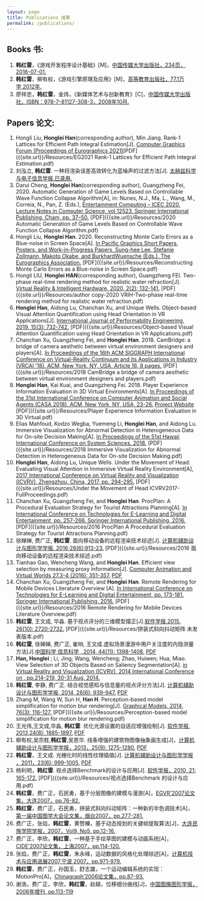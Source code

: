 ```yaml
---
layout: page
title: Publications 成果
permalink: /publications/
---
```

## Books 书:

1.	**韩红雷**，《游戏开发程序设计基础》[M]，[中国传媒大学出版社，234页，2016-07-01.](http://www.cuc.edu.cn/cgzt/5564.html)
2.	**韩红雷**，柳有权，《游戏引擎原理及应用》[M]，[高等教育出版社，77.1万字,2012年.](http://www.hep.com.cn/book/details?uuid=5277e92a-1414-1000-a0f5-3fafc67de19c)
3.	廖祥忠，**韩红雷**，金炜，《新媒体艺术与创新教育》[C]，[中国传媒大学出版社，ISBN：978-7-81127-308-3，2008年10月.](https://baike.baidu.com/item/%E6%96%B0%E5%AA%92%E4%BD%93%E8%89%BA%E6%9C%AF%E4%B8%8E%E5%88%9B%E6%96%B0%E6%95%99%E8%82%B2/6231088)

## Papers 论文:
1. Hongli Liu, **Honglei Han**(corresponding author), Min Jiang. Rank-1 Lattices for Efficient Path Integral Estimation[J]. [Computer Graphics Forum (Proceedings of Eurographics 2021)](https://diglib.eg.org/handle/10.1111/cgf142617})[PDF]({{site.url}}/Resources/EG2021 Rank-1 Lattices for Efficient Path Integral Estimation.pdf)
1. 刘泓立, **韩红雷**. 一种将渲染误差高效转化为蓝噪声的过滤方法[J]. [太赫兹科学与电子信息学报.已录用.](http://www.iaeej.com/xxydzgc/ch/reader/view_abstract.aspx?flag=2&file_no=202009100000003&journal_id=xxydzgc)
1. Darui Cheng, **Honglei Han**(corresponding author), Guangzheng Fei, 2020. Automatic Generation of Game Levels Based on Controllable Wave Function Collapse Algorithm[A], in: Nunes, N.J., Ma, L., Wang, M., Correia, N., Pan, Z. (Eds.), [Entertainment Computing – ICEC 2020. Lecture Notes in Computer Science, vol 12523. Springer International Publishing, Cham, pp. 37–50.](https://doi.org/10.1007/978-3-030-65736-9_3)	[PDF]({{site.url}}/Resources/2020 Automatic Generation of Game Levels Based on Controllable Wave Function Collapse Algorithm.pdf)
1. Hongli Liu, **Honglei Han**. 2020. Reconstructing Monte Carlo Errors as a Blue-noise in Screen Space[A]. [In Pacific Graphics Short Papers, Posters, and Work-in-Progress Papers, Sung-hee Lee, Stefanie Zollmann, Makoto Okabe, and BurkhardWuensche (Eds.). The Eurographics Association.](https://doi.org/10.2312/pg.20201230)	[PDF]({{site.url}}/Resources/Reconstructing Monte Carlo Errors as a Blue-noise in Screen Space.pdf)
1. Hongli LIU, **Honglei HAN**(corresponding author), Guangzheng FEI. Two-phase real-time rendering method for realistic water refraction[J]. [Virtual Reality & Intelligent Hardware, 2020, 2(2): 132-141.](https://doi.org/10.1016/j.vrih.2019.12.005)	[PDF]({{site.url}}/Resources/author copy-2020 VRIH-Two-phase real-time rendering method for realistic water refraction.pdf)
1.	**Honglei Han**, Aidong Lu, Chanchan Xu, and Unique Wells. Object-based Visual Attention Quantification using Head Orientation in VR Applications[J]. [International Journal of Performability Engineering, 2019, 15(3): 732-742.](http://doi.org/10.23940/ijpe.19.03.p2.732742)	[PDF]({{site.url}}/Resources/Object-based Visual Attention Quantification using Head Orientation in VR Applications.pdf)
2.	Chanchan Xu, Guangzheng Fei, and **Honglei Han**. 2018. CamBridge: a bridge of camera aesthetic between virtual environment designers and players[A]. [In Proceedings of the 16th ACM SIGGRAPH International Conference on Virtual-Reality Continuum and its Applications in Industry (VRCAI '18). ACM, New York, NY, USA, Article 16, 8 pages.](https://doi.org/10.1145/3284398.3284423)	[PDF]({{site.url}}/Resources/2018 CamBridge a bridge of camera aesthetic between virtual environment designers and players.pdf)
1. **Honglei Han**, Kai Kuai, and Guangzheng Fei. 2018. Player Experience Information Evaluation in 3D Virtual Environments[A]. [In Proceedings of the 31st International Conference on Computer Animation and Social Agents (CASA 2018). ACM, New York, NY, USA, 23-26.](https://doi.org/10.1145/3205326.3205349)  [Project Website](https://github.com/hanhonglei/ExperienceEntropy)	[PDF]({{site.url}}/Resources/Player Experience Information Evaluation in 3D Virtual.pdf)
1. Elias Mahfoud, Kodzo Wegba, Yuemeng Li, **Honglei Han**, and Aidong Lu. Immersive Visualization for Abnormal Detection in Heterogeneous Data for On-site Decision Making[A]. [In Proceedings of the 51st Hawaii International Conference on System Sciences. 2018.](https://scholarspace.manoa.hawaii.edu/handle/10125/50047)	[PDF]({{site.url}}/Resources/2018 Immersive Visualization for Abnormal Detection in Heterogeneous Data for On-site Decision Making.pdf)
1. **Honglei Han**, Aidong Lu, Unique Wells. Under the Movement of Head: Evaluating Visual Attention in Immersive Virtual Reality Environment[A], [2017 International Conference on Virtual Reality and Visualization (ICVRV), Zhengzhou, China, 2017, pp. 294-295.](https://github.com/hanhonglei/VRViewGuide)	[PDF]({{site.url}}/Resources/Under the Movement of Head ICVRV2017-FullProceedings.pdf)
1.	Chanchan Xu, Guangzheng Fei, and **Honglei Han**. ProcPlan: A Procedural Evaluation Strategy for Tourist Attractions Planning[A]. [In International Conference on Technologies for E-Learning and Digital Entertainment, pp. 257-266. Springer International Publishing, 2016.](http://link.springer.com/chapter/10.1007/978-3-319-40259-8_23)	[PDF]({{site.url}}/Resources/2016 ProcPlan A Procedural Evaluation Strategy for Tourist Attractions Planning.pdf)
1. 徐婵婵, 费广正, **韩红雷**. 面向移动设备的远程渲染技术综述[J]. [计算机辅助设计与图形学学报. 2016;28(6):913-23.](https://doi.org/10.1007/978-3-319-40259-8_23)	[PDF]({{site.url}}/Resources/2016 面向移动设备的远程渲染技术综述.pdf)
1.	Tianhao Gao, Wencheng Wang, and **Honglei Han**. Efficient view selection by measuring proxy information[J]. [Computer Animation and Virtual Worlds 27.3-4 (2016): 351-357.](https://doi.org/10.1002/cav.1698)	[PDF]({{site.url}}/Resources/Gao_et_al-2016-Computer_Animation_and_Virtual_Worlds.pdf)
3.	Chanchan Xu, Guangzheng Fei, and **Honglei Han**. Remote Rendering for Mobile Devices Literature Overview [A]. [In International Conference on Technologies for E-Learning and Digital Entertainment, pp. 173-181. Springer International Publishing, 2016.](https://doi.org/10.1007/978-3-319-40259-8_15)	[PDF]({{site.url}}/Resources/2016 Remote Rendering for Mobile Devices Literature Overview.pdf)
2.	**韩红雷**, 王文成, 华淼. 基于视点评分的三维模型摆正[J].[软件学报,2015, 26(10): 2720-2732.](http://doi.org/10.13328/j.cnki.jos.004742)	[PDF]({{site.url}}/Resources/拼装式斜向抖动矩阵 未发表版本.pdf)
3.	**韩红雷**, 徐婵婵, 费广正, 崔响, 王文成.虚拟场景漫游中用户关注度的内隐测量方法[J].[中国科学 信息科学 , 2014, 44(11): 1398-1408.](https://doi.org/10.1360/N112014-00200)	[PDF]({{site.url}}/Resources/虚拟漫游场景中物体关注度内隐测量方法.pdf)
4.	**Han, Honglei** ; Li, Jing; Wang, Wencheng; Zhao, Huiwen; Hua, Miao. View Selection of 3D Objects Based on Saliency Segmentation[A]. [in Virtual Reality and Visualization (ICVRV), 2014 International Conference on , pp.214-219, 30-31 Aug. 2014.]({{site.url}}/Resources/2014HanICVRV.pdf)
6.	**韩红雷**, 李静, 费广正. 结合视觉感知与信息量的视点评分方法[J]. [计算机辅助设计与图形学学报, 2014, 26(6): 939-947.](http://www.jcad.cn/jcadcms/document/attach_manager!download.action?id=4028e4e44bc55348014c2be463d80535)	[PDF]({{site.url}}/Resources/结合视觉感知与信息量的视点评分方法.pdf)
7.	Zhang M, Wang W, Sun H, **Han H**. Perception-based model simplification for motion blur rendering[J]. [Graphical Models, 2014, 76(3): 116-127.](https://doi.org/10.1016/j.gmod.2013.10.003)	[PDF]({{site.url}}/Resources/Perception-based model simplification for motion blur rendering.pdf)
8.	王光伟,王文成,华淼, **韩红雷**. 优化光源设置的自适应增强绘制[J]. [软件学报, 2013,24(8): 1885-1897.](http://www.jos.org.cn/ch/reader/create_pdf.aspx?file_no=4348&journal_id=jos)	[PDF]({{site.url}}/Resources/优化光源设置的自适应增强绘制.pdf)
9.	柳有权,吴宗胜,**韩红雷**,吴恩华. 线条增强的建筑物图像抽象画生成[J]，[计算机辅助设计与图形学学报，2013，25(9): 1275-1280.](http://www.jcad.cn/jcadcms/document/attach_manager!download.action?id=4028e4e44bc55348014c2be463d80944)	[PDF]({{site.url}}/Resources/线条增强的建筑物图像抽象画生成.pdf)
11.	**韩红雷**，王文成. 光栅化时的线性纹理插值[J]. [计算机辅助设计与图形学学报 ，2011，23(6): 999-1005.](http://www.jcad.cn/jcadcms/document/attach_manager!download.action?id=4028e4e44bc55348014c2be463d81403)	[PDF]({{site.url}}/Resources/光栅化时的线性纹理插值.pdf)
12.	杨利明，**韩红雷**. 视点选择Benchmark的设计与应用[J]. [软件学报，2010, 21: 165-172.](http://www.jos.org.cn/ch/reader/create_pdf.aspx?file_no=10018&journal_id=jos)	[PDF]({{site.url}}/Resources/视点选择Benchmark 的设计与应用.pdf)
15.	**韩红雷**，费广正，石民勇，基于分层图像的建模与漫游[A]，[EGVR'2007论文集，大连2007，pp.76-82.]({{site.url}}/Resources/2007LayerImage.pdf)
16.	**韩红雷**，费广正，石民勇，拼装式斜向抖动矩阵：一种新的半色调技术[A]，[第一届中国图学大会论文集，烟台2007，pp.277-281.]({{site.url}}/Resources/2007Dithering.pdf)
17.	费广正，张焰，**韩红雷**，黄赞榛，基于动态规划的关键帧提取算法[J]，[大连民族学院学报，2007，Vol9, No5, pp.12-16.]({{site.url}}/Resources/2007KeyFrames.pdf)
18.	费广正，李欣，**韩红雷**，一种基于手绘草图的建模与动画系统[A]，[CIDE’2007论文集，上海2007，pp.114-120.]({{site.url}}/Resources/2007Sketch.pdf)
19.	张焰，费广正，**韩红雷**，朱永峰，运动数据的风格化处理综述[A]，[计算机技术与应用进展2007,宁波 2007，pp.971-979.]({{site.url}}/Resources/2007MotionStyle.pdf)
20.	**韩红雷**，费广正，孙国玉，舒志雄，一个运动编辑系统的实现：MotionPro[A]，[Chinagraph’2006论文集，pp.87-93.]({{site.url}}//Resources/2006MotionProHanHonglei.pdf)
21.	谢浩，费广正，李欣，**韩红雷**，赵越，位移细分曲线[J]，[中国图像图形学报，2006年增刊, pp.113-119]({{site.url}}/Resources/2006DisplacedSubdivisionCurve.pdf)

<script>
  (function(i,s,o,g,r,a,m){i['GoogleAnalyticsObject']=r;i[r]=i[r]||function(){
  (i[r].q=i[r].q||[]).push(arguments)},i[r].l=1*new Date();a=s.createElement(o),
  m=s.getElementsByTagName(o)[0];a.async=1;a.src=g;m.parentNode.insertBefore(a,m)
  })(window,document,'script','https://www.google-analytics.com/analytics.js','ga');

  ga('create', 'UA-85986843-1', 'auto');
  ga('send', 'pageview');

</script>


